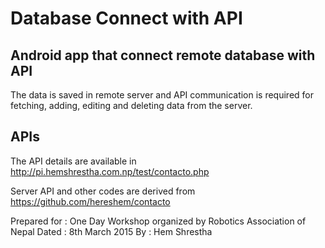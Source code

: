 # Database Connect with API

## Android app that connect remote database with API
The data is saved in remote server and API communication is required
for fetching, adding, editing and deleting data from the server.

## APIs
The API details are available in http://pi.hemshrestha.com.np/test/contacto.php

Server API and other codes are derived from https://github.com/hereshem/contacto

Prepared for : One Day Workshop organized by Robotics Association of Nepal
Dated : 8th March 2015
By : Hem Shrestha
